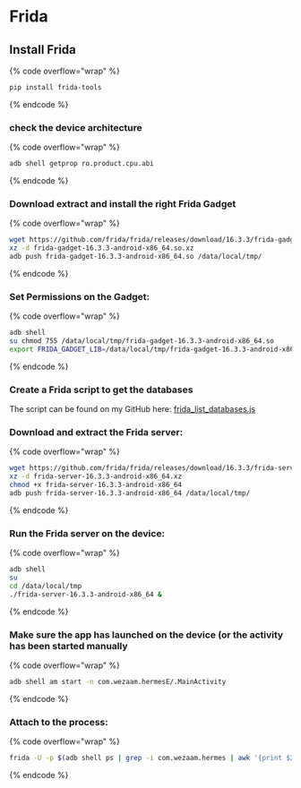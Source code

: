 # Frida

## Install Frida

{% code overflow="wrap" %}
```bash
pip install frida-tools
```
{% endcode %}

### check the device architecture&#x20;

{% code overflow="wrap" %}
```bash
adb shell getprop ro.product.cpu.abi
```
{% endcode %}

### Download extract and install the right Frida Gadget

{% code overflow="wrap" %}
```bash
wget https://github.com/frida/frida/releases/download/16.3.3/frida-gadget-16.3.3-android-x86_64.so.xz
xz -d frida-gadget-16.3.3-android-x86_64.so.xz
adb push frida-gadget-16.3.3-android-x86_64.so /data/local/tmp/
```
{% endcode %}

### Set Permissions on the Gadget:

{% code overflow="wrap" %}
```bash
adb shell
su chmod 755 /data/local/tmp/frida-gadget-16.3.3-android-x86_64.so
export FRIDA_GADGET_LIB=/data/local/tmp/frida-gadget-16.3.3-android-x86_64.so
```
{% endcode %}

### Create a Frida script to get the databases

The script can be found on my GitHub here: [frida\_list\_databases.js](https://github.com/leonteale/pentestpackage/blob/master/Utilities/frida\_list\_databases.js)

### Download and extract the Frida server:

{% code overflow="wrap" %}
```bash
wget https://github.com/frida/frida/releases/download/16.3.3/frida-server-16.3.3-android-x86_64.xz
xz -d frida-server-16.3.3-android-x86_64.xz
chmod +x frida-server-16.3.3-android-x86_64
adb push frida-server-16.3.3-android-x86_64 /data/local/tmp/
```
{% endcode %}

### Run the Frida server on the device:

{% code overflow="wrap" %}
```bash
adb shell
su
cd /data/local/tmp
./frida-server-16.3.3-android-x86_64 &
```
{% endcode %}

### Make sure the app has launched on the device (or the activity has been started manually

{% code overflow="wrap" %}
```bash
adb shell am start -n com.wezaam.hermesE/.MainActivity
```
{% endcode %}

### Attach to the process:

{% code overflow="wrap" %}
```bash
frida -U -p $(adb shell ps | grep -i com.wezaam.hermes | awk '{print $2}') -l frida_list_databases.js
```
{% endcode %}

